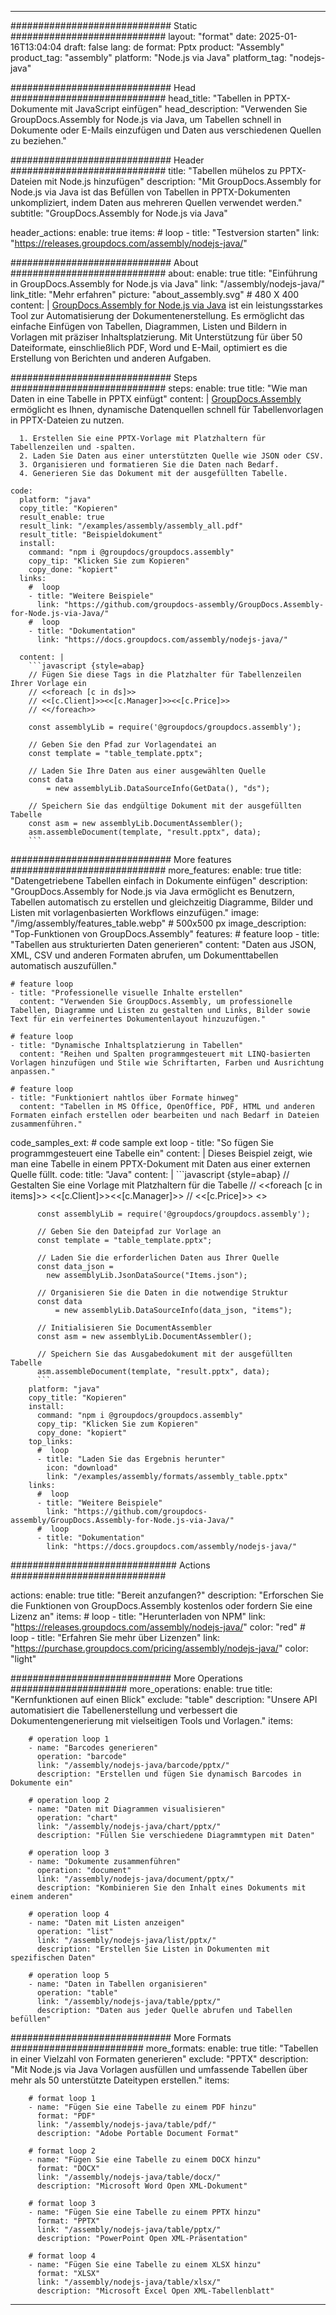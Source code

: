 



---
############################# Static ############################
layout: "format"
date:  2025-01-16T13:04:04
draft: false
lang: de
format: Pptx
product: "Assembly"
product_tag: "assembly"
platform: "Node.js via Java"
platform_tag: "nodejs-java"

############################# Head ############################
head_title: "Tabellen in PPTX-Dokumente mit JavaScript einfügen"
head_description: "Verwenden Sie GroupDocs.Assembly for Node.js via Java, um Tabellen schnell in Dokumente oder E-Mails einzufügen und Daten aus verschiedenen Quellen zu beziehen."

############################# Header ############################
title: "Tabellen mühelos zu PPTX-Dateien mit Node.js hinzufügen" 
description: "Mit GroupDocs.Assembly for Node.js via Java ist das Befüllen von Tabellen in PPTX-Dokumenten unkompliziert, indem Daten aus mehreren Quellen verwendet werden."
subtitle: "GroupDocs.Assembly for Node.js via Java" 

header_actions:
  enable: true
  items:
    #  loop
    - title: "Testversion starten"
      link: "https://releases.groupdocs.com/assembly/nodejs-java/"
      
############################# About ############################
about:
    enable: true
    title: "Einführung in GroupDocs.Assembly for Node.js via Java"
    link: "/assembly/nodejs-java/"
    link_title: "Mehr erfahren"
    picture: "about_assembly.svg" # 480 X 400
    content: |
       [GroupDocs.Assembly for Node.js via Java](/assembly/nodejs-java/) ist ein leistungsstarkes Tool zur Automatisierung der Dokumentenerstellung. Es ermöglicht das einfache Einfügen von Tabellen, Diagrammen, Listen und Bildern in Vorlagen mit präziser Inhaltsplatzierung. Mit Unterstützung für über 50 Dateiformate, einschließlich PDF, Word und E-Mail, optimiert es die Erstellung von Berichten und anderen Aufgaben.

############################# Steps ############################
steps:
    enable: true
    title: "Wie man Daten in eine Tabelle in PPTX einfügt"
    content: |
      [GroupDocs.Assembly](/assembly/nodejs-java/) ermöglicht es Ihnen, dynamische Datenquellen schnell für Tabellenvorlagen in PPTX-Dateien zu nutzen.
      
      1. Erstellen Sie eine PPTX-Vorlage mit Platzhaltern für Tabellenzeilen und -spalten.
      2. Laden Sie Daten aus einer unterstützten Quelle wie JSON oder CSV.
      3. Organisieren und formatieren Sie die Daten nach Bedarf.
      4. Generieren Sie das Dokument mit der ausgefüllten Tabelle.
   
    code:
      platform: "java"
      copy_title: "Kopieren"
      result_enable: true
      result_link: "/examples/assembly/assembly_all.pdf"
      result_title: "Beispieldokument"
      install:
        command: "npm i @groupdocs/groupdocs.assembly"
        copy_tip: "Klicken Sie zum Kopieren"
        copy_done: "kopiert"
      links:
        #  loop
        - title: "Weitere Beispiele"
          link: "https://github.com/groupdocs-assembly/GroupDocs.Assembly-for-Node.js-via-Java/"
        #  loop
        - title: "Dokumentation"
          link: "https://docs.groupdocs.com/assembly/nodejs-java/"
          
      content: |
        ```javascript {style=abap}
        // Fügen Sie diese Tags in die Platzhalter für Tabellenzeilen Ihrer Vorlage ein
        // <<foreach [c in ds]>>
        // <<[c.Client]>><<[c.Manager]>><<[c.Price]>>
        // <</foreach>>
    
        const assemblyLib = require('@groupdocs/groupdocs.assembly');

        // Geben Sie den Pfad zur Vorlagendatei an
        const template = "table_template.pptx";

        // Laden Sie Ihre Daten aus einer ausgewählten Quelle
        const data 
            = new assemblyLib.DataSourceInfo(GetData(), "ds");

        // Speichern Sie das endgültige Dokument mit der ausgefüllten Tabelle
        const asm = new assemblyLib.DocumentAssembler();
        asm.assembleDocument(template, "result.pptx", data);
        ```           

############################# More features ############################
more_features:
  enable: true
  title: "Datengetriebene Tabellen einfach in Dokumente einfügen"
  description: "GroupDocs.Assembly for Node.js via Java ermöglicht es Benutzern, Tabellen automatisch zu erstellen und gleichzeitig Diagramme, Bilder und Listen mit vorlagenbasierten Workflows einzufügen."
  image: "/img/assembly/features_table.webp" # 500x500 px
  image_description: "Top-Funktionen von GroupDocs.Assembly"
  features:
    # feature loop
    - title: "Tabellen aus strukturierten Daten generieren"
      content: "Daten aus JSON, XML, CSV und anderen Formaten abrufen, um Dokumenttabellen automatisch auszufüllen."

    # feature loop
    - title: "Professionelle visuelle Inhalte erstellen"
      content: "Verwenden Sie GroupDocs.Assembly, um professionelle Tabellen, Diagramme und Listen zu gestalten und Links, Bilder sowie Text für ein verfeinertes Dokumentenlayout hinzuzufügen."

    # feature loop
    - title: "Dynamische Inhaltsplatzierung in Tabellen"
      content: "Reihen und Spalten programmgesteuert mit LINQ-basierten Vorlagen hinzufügen und Stile wie Schriftarten, Farben und Ausrichtung anpassen."

    # feature loop
    - title: "Funktioniert nahtlos über Formate hinweg"
      content: "Tabellen in MS Office, OpenOffice, PDF, HTML und anderen Formaten einfach erstellen oder bearbeiten und nach Bedarf in Dateien zusammenführen."
      
  code_samples_ext:
    # code sample ext loop
    - title: "So fügen Sie programmgesteuert eine Tabelle ein"
      content: |
        Dieses Beispiel zeigt, wie man eine Tabelle in einem PPTX-Dokument mit Daten aus einer externen Quelle füllt.
      code:
        title: "Java"
        content: |
          ```javascript {style=abap}
          // Gestalten Sie eine Vorlage mit Platzhaltern für die Tabelle
          // <<foreach [c in items]>> <<[c.Client]>><<[c.Manager]>>
          //  <<[c.Price]>> <</foreach>>
          
          const assemblyLib = require('@groupdocs/groupdocs.assembly');

          // Geben Sie den Dateipfad zur Vorlage an
          const template = "table_template.pptx";

          // Laden Sie die erforderlichen Daten aus Ihrer Quelle
          const data_json = 
            new assemblyLib.JsonDataSource("Items.json");

          // Organisieren Sie die Daten in die notwendige Struktur
          const data 
              = new assemblyLib.DataSourceInfo(data_json, "items");

          // Initialisieren Sie DocumentAssembler
          const asm = new assemblyLib.DocumentAssembler();

          // Speichern Sie das Ausgabedokument mit der ausgefüllten Tabelle
          asm.assembleDocument(template, "result.pptx", data);
          ```
        platform: "java"
        copy_title: "Kopieren"
        install:
          command: "npm i @groupdocs/groupdocs.assembly"
          copy_tip: "Klicken Sie zum Kopieren"
          copy_done: "kopiert"
        top_links:
          #  loop
          - title: "Laden Sie das Ergebnis herunter"
            icon: "download"
            link: "/examples/assembly/formats/assembly_table.pptx"
        links:
          #  loop
          - title: "Weitere Beispiele"
            link: "https://github.com/groupdocs-assembly/GroupDocs.Assembly-for-Node.js-via-Java/"
          #  loop
          - title: "Dokumentation"
            link: "https://docs.groupdocs.com/assembly/nodejs-java/"
            

            


############################## Actions ############################

actions:
  enable: true
  title: "Bereit anzufangen?"
  description: "Erforschen Sie die Funktionen von GroupDocs.Assembly kostenlos oder fordern Sie eine Lizenz an"
  items:
    #  loop
    - title: "Herunterladen von NPM"
      link: "https://releases.groupdocs.com/assembly/nodejs-java/"
      color: "red"
        #  loop
    - title: "Erfahren Sie mehr über Lizenzen"
      link: "https://purchase.groupdocs.com/pricing/assembly/nodejs-java/"
      color: "light"


############################# More Operations #####################
more_operations:
    enable: true
    title: "Kernfunktionen auf einen Blick"
    exclude: "table"
    description: "Unsere API automatisiert die Tabellenerstellung und verbessert die Dokumentengenerierung mit vielseitigen Tools und Vorlagen."
    items: 
          
        # operation loop 1
        - name: "Barcodes generieren"
          operation: "barcode"
          link: "/assembly/nodejs-java/barcode/pptx/"
          description: "Erstellen und fügen Sie dynamisch Barcodes in Dokumente ein"

        # operation loop 2
        - name: "Daten mit Diagrammen visualisieren"
          operation: "chart"
          link: "/assembly/nodejs-java/chart/pptx/"
          description: "Füllen Sie verschiedene Diagrammtypen mit Daten"

        # operation loop 3
        - name: "Dokumente zusammenführen"
          operation: "document"
          link: "/assembly/nodejs-java/document/pptx/"
          description: "Kombinieren Sie den Inhalt eines Dokuments mit einem anderen"

        # operation loop 4
        - name: "Daten mit Listen anzeigen"
          operation: "list"
          link: "/assembly/nodejs-java/list/pptx/"
          description: "Erstellen Sie Listen in Dokumenten mit spezifischen Daten"

        # operation loop 5
        - name: "Daten in Tabellen organisieren"
          operation: "table"
          link: "/assembly/nodejs-java/table/pptx/"
          description: "Daten aus jeder Quelle abrufen und Tabellen befüllen"
         
          
############################# More Formats ########################
more_formats:
    enable: true
    title: "Tabellen in einer Vielzahl von Formaten generieren"
    exclude: "PPTX"
    description: "Mit Node.js via Java Vorlagen ausfüllen und umfassende Tabellen über mehr als 50 unterstützte Dateitypen erstellen."
    items: 
          
        # format loop 1
        - name: "Fügen Sie eine Tabelle zu einem PDF hinzu"
          format: "PDF"
          link: "/assembly/nodejs-java/table/pdf/"
          description: "Adobe Portable Document Format"
          
        # format loop 2
        - name: "Fügen Sie eine Tabelle zu einem DOCX hinzu"
          format: "DOCX"
          link: "/assembly/nodejs-java/table/docx/"
          description: "Microsoft Word Open XML-Dokument"
          
        # format loop 3
        - name: "Fügen Sie eine Tabelle zu einem PPTX hinzu"
          format: "PPTX"
          link: "/assembly/nodejs-java/table/pptx/"
          description: "PowerPoint Open XML-Präsentation"
          
        # format loop 4
        - name: "Fügen Sie eine Tabelle zu einem XLSX hinzu"
          format: "XLSX"
          link: "/assembly/nodejs-java/table/xlsx/"
          description: "Microsoft Excel Open XML-Tabellenblatt"


          

---